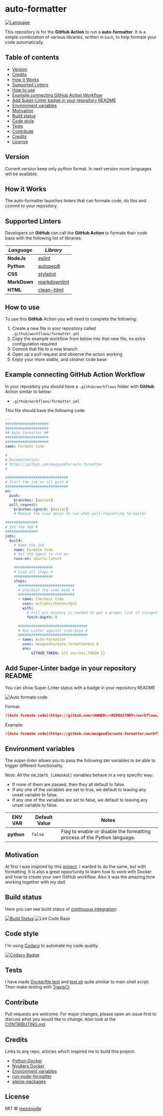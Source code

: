 # auto-formatter

[![Language](https://img.shields.io/badge/language-shell_script-brightgreen?style=flat-square)](https://en.wikipedia.org/wiki/Shell_script)

This repository is for the **GitHub Action** to run a **auto-formatter**.
It is a simple combination of various libraries, written in `bash`, to help formate your code automatically.

## Table of contents

- [Version](#version)
- [Credits](#credits)
- [How it Works](#how-it-works)
- [Supported Linters](#supported-linters)
- [How to use](#how-to-use)
- [Example connecting GitHub Action Workflow](#example-connecting-github-action-workflow)
- [Add Super-Linter badge in your repository README](#add-super-linter-badge-in-your-repository-readme)
- [Environment variables](#environment-variables)
- [Motivation](#motivation)
- [Build status](#build-status)
- [Code style](#code-style)
- [Tests](#tests)
- [Contribute](#contribute)
- [Credits](#credits-1)
- [License](#license)


## Version

Current version keep only _python_ format. In next version more languages will be available.

## How it Works

The auto-formatter launches linters that can formate code, do this and commit to your repository.

## Supported Linters

Developers on **GitHub** can call the **GitHub Action** to formate their code base with the following list of libraries:

| _Language_                       | _Library_                                                                                                                                                                       |
| -------------------------------- | ---------------------------------------------------------- |
| **NodeJs**                       | [eslint](https://eslint.org/)                              |
| **Python**                       | [autopep8](https://github.com/hhatto/autopep8)             |
| **CSS**                          | [stylelint](https://stylelint.io/)                         |
| **MarkDown**                     | [markdownlint](https://github.com/DavidAnson/markdownlint) |                                                                                                                                           |
| **HTML**                         | [clean-html](https://www.npmjs.com/package/clean-html)     |

## How to use

To use this **GitHub** Action you will need to complete the following:

1. Create a new file in your repository called `.github/workflows/formatter.yml`
2. Copy the example workflow from below into that new file, no extra configuration required
3. Commit that file to a new branch
4. Open up a pull request and observe the action working
5. Enjoy your more _stable_, and _cleaner_ code base

## Example connecting GitHub Action Workflow

In your repository you should have a `.github/workflows` folder with **GitHub** Action similar to below:

- `.github/workflows/formatter.yml`

This file should have the following code:

```yml
---
####################
####################
## Auto Formatter ##
####################
####################
name: Formate Code

#
# Documentation:
# https://github.com/mezgoodle/auto-formatter
#

#############################
# Start the job on all push #
#############################
on:
  push:
    branches: [master]
  pull_request:
    branches-ignore: [master]
    # Remove the line above to run when pull-requesting to master

###############
# Set the Job #
###############
jobs:
  build:
    # Name the Job
    name: Formate Code
    # Set the agent to run on
    runs-on: ubuntu-latest

    ##################
    # Load all steps #
    ##################
    steps:
      ##########################
      # Checkout the code base #
      ##########################
      - name: Checkout Code
        uses: actions/checkout@v2
        with:
          # Full git history is needed to get a proper list of changed files within `auto-formatter`
          fetch-depth: 0

      ################################
      # Run Linter against code base #
      ################################
      - name: Auto-Formatter
        uses: mezgoodle/auto-formatter@v1.0
        env:
            GITHUB_TOKEN: ${{ secrets.TOKEN }}
```

## Add Super-Linter badge in your repository README

You can show Super-Linter status with a badge in your repository README

![Auto formate code](https://github.com/mezgoodle/auto-formatter/workflows/Auto%20formate%20code/badge.svg)

Format:

```markdown
![Auto formate code](https://github.com/<OWNER>/<REPOSITORY>/workflows/Auto%20formate%20code/badge.svg)
```

Example:

```markdown
![Auto formate code](https://github.com/mezgoodle/auto-formatter/workflows/Auto%20formate%20code/badge.svg)
```

## Environment variables

The super-linter allows you to pass the following `ENV` variables to be able to trigger different functionality.

_Note:_ All the `VALIDATE_[LANGUAGE]` variables behave in a very specific way:

- If none of them are passed, then they all default to false.
- If any one of the variables are set to true, we default to leaving any unset variable to false.
- If any one of the variables are set to false, we default to leaving any unset variable to false.

| **ENV VAR**                        | **Default Value**     | **Notes**                                                                                                                                                                        |
| ---------------------------------- | --------------------- | ----------------------------------------------------------------------- |
| **python**                         | `false`               | Flag to enable or disable the formatting process of the Python language.|                                                                                   |

## Motivation

At first I was inspired by this [project](https://github.com/github/super-linter). I wanted to do the same, but with formatting. It is also a great opportunity to learn how to work with Docker and how to create your own GitHub workflow. Also it was the amazing time working together with my dad.

## Build status

Here you can see build status of [continuous integration](https://en.wikipedia.org/wiki/Continuous_integration):

[![Build Status](https://travis-ci.com/mezgoodle/auto-formatter.svg?branch=master)](https://travis-ci.com/mezgoodle/auto-formatter)
![Lint Code Base](https://github.com/mezgoodle/auto-formatter/workflows/Lint%20Code%20Base/badge.svg)

## Code style

I'm using [Codacy](https://www.codacy.com/) to automate my code quality.

[![Codacy Badge](https://app.codacy.com/project/badge/Grade/b7ea79f9c11247459ea1db3c0a1d8d17)](https://www.codacy.com/manual/mezgoodle/auto-formatter/dashboard?utm_source=github.com&amp;utm_medium=referral&amp;utm_content=mezgoodle/auto-formatter&amp;utm_campaign=Badge_Grade)

## Tests

I have made [Dockerfile.test](https://github.com/mezgoodle/auto-formatter/blob/master/Dockerfile.test) and [test.sh](https://github.com/mezgoodle/auto-formatter/blob/master/action/test.sh) quite similiar to main shell script. Then make testing with [TravisCI](https://travis-ci.org/).

## Contribute

Pull requests are welcome. For major changes, please open an issue first to discuss what you would like to change. Also look at the [CONTRIBUTING.md](https://github.com/mezgoodle/auto-formatter/blob/master/CONTRIBUTING.md).

## Credits

Links to any repo, articles which inspired me to build this project:

- [Python Docker](https://hub.docker.com/_/python)
- [Nyukers Docker](https://github.com/nyukers/aformat)
- [Environment variables](https://docs.github.com/en/actions/configuring-and-managing-workflows/using-environment-variables)
- [run-node-formatter](https://github.com/MarvinJWendt/run-node-formatter)
- [alpine-packages](https://pkgs.alpinelinux.org/packages) 

## License

MIT © [mezgoodle](https://github.com/mezgoodle)
